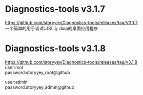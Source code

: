 # Diagnostics-tools v3.1.7
https://github.com/storyyey/Diagnostics-tools/releases/tag/V3.1.7  
一个简单的用于调试UDS 与 doip的桌面应用程序  
# Diagnostics-tools v3.1.8
https://github.com/storyyey/Diagnostics-tools/releases/tag/v3.1.8  
user:root  
password:storyyey_root@github  

user:admin  
password:storyyey_admin@github  
